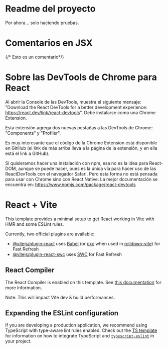# Readme del proyecto
Por ahora... solo haciendo pruebas.

# Comentarios en JSX 
{/* Esto es un comentario*/}

# Sobre las DevTools de Chrome para React
Al abrir la Console de las DevTools, muestra el siguiente mensaje:
"Download the React DevTools for a better development experience: https://react.dev/link/react-devtools". Debe instalarse como una Chrome Extension.

Esta extensión agrega dos nuevas pestañas a las DevTools de Chrome: "Components" y "Profiler".

Es muy interesante que el código de la Chrome Extension está disponible en GitHub (el link de más arriba lleva a la página de la extensión, y en ella está el link a GitHub).

Si quisieramos hacer una instalación con npm, esa no es la idea para React-DOM, aunque se puede hacer, pues es la única vía para hacer uso de las ReactDevTools con el navegador Safari. Pero esta forma no está pensada para usar con Chrome sino con React Native. La mejor documentación se encuentra en: https://www.npmjs.com/package/react-devtools

# React + Vite

This template provides a minimal setup to get React working in Vite with HMR and some ESLint rules.

Currently, two official plugins are available:

- [@vitejs/plugin-react](https://github.com/vitejs/vite-plugin-react/blob/main/packages/plugin-react) uses [Babel](https://babeljs.io/) (or [oxc](https://oxc.rs) when used in [rolldown-vite](https://vite.dev/guide/rolldown)) for Fast Refresh
- [@vitejs/plugin-react-swc](https://github.com/vitejs/vite-plugin-react/blob/main/packages/plugin-react-swc) uses [SWC](https://swc.rs/) for Fast Refresh

## React Compiler

The React Compiler is enabled on this template. See [this documentation](https://react.dev/learn/react-compiler) for more information.

Note: This will impact Vite dev & build performances.

## Expanding the ESLint configuration

If you are developing a production application, we recommend using TypeScript with type-aware lint rules enabled. Check out the [TS template](https://github.com/vitejs/vite/tree/main/packages/create-vite/template-react-ts) for information on how to integrate TypeScript and [`typescript-eslint`](https://typescript-eslint.io) in your project.
